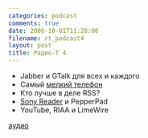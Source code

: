```yaml
---
categories: podcast
comments: true
date: 2006-10-01T11:28:00
filename: rt_podcast4
layout: post
title: Радио-T 4
---
```


- Jabber и GTalk для всех и каждого
- Самый [мелкий телефон](http://mobbit.info/item/1860)
- Кто лучше в деле RSS?
- [Sony Reader](http://www.gizmodo.com/gadgets/gadgets/sony-reader-gizmodos-hands-all-over-350-in-october-really-203185.php) и PepperPad
- YouTube, RIAA и LimeWire

[аудио](http://cdn.radio-t.com/rt_podcast4.mp3)
<audio src="http://cdn.radio-t.com/rt_podcast4.mp3" preload="none"></audio>

